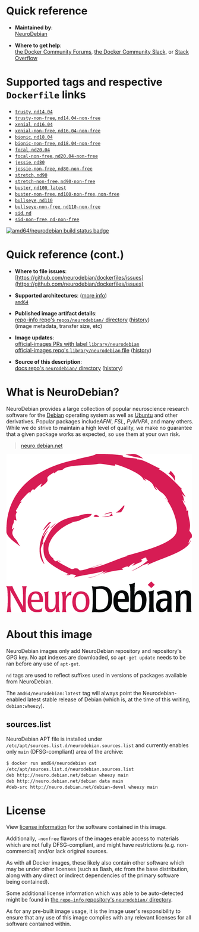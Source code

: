 <!--

********************************************************************************

WARNING:

    DO NOT EDIT "neurodebian/README.md"

    IT IS AUTO-GENERATED

    (from the other files in "neurodebian/" combined with a set of templates)

********************************************************************************

-->

# Quick reference

-	**Maintained by**:  
	[NeuroDebian](https://github.com/neurodebian/dockerfiles)

-	**Where to get help**:  
	[the Docker Community Forums](https://forums.docker.com/), [the Docker Community Slack](http://dockr.ly/slack), or [Stack Overflow](https://stackoverflow.com/search?tab=newest&q=docker)

# Supported tags and respective `Dockerfile` links

-	[`trusty`, `nd14.04`](https://github.com/neurodebian/dockerfiles/blob/54ea480e6e3b2563e3e5dcd3df74ca3d280876e1/dockerfiles/trusty/Dockerfile)
-	[`trusty-non-free`, `nd14.04-non-free`](https://github.com/neurodebian/dockerfiles/blob/54ea480e6e3b2563e3e5dcd3df74ca3d280876e1/dockerfiles/trusty-non-free/Dockerfile)
-	[`xenial`, `nd16.04`](https://github.com/neurodebian/dockerfiles/blob/54ea480e6e3b2563e3e5dcd3df74ca3d280876e1/dockerfiles/xenial/Dockerfile)
-	[`xenial-non-free`, `nd16.04-non-free`](https://github.com/neurodebian/dockerfiles/blob/54ea480e6e3b2563e3e5dcd3df74ca3d280876e1/dockerfiles/xenial-non-free/Dockerfile)
-	[`bionic`, `nd18.04`](https://github.com/neurodebian/dockerfiles/blob/54ea480e6e3b2563e3e5dcd3df74ca3d280876e1/dockerfiles/bionic/Dockerfile)
-	[`bionic-non-free`, `nd18.04-non-free`](https://github.com/neurodebian/dockerfiles/blob/54ea480e6e3b2563e3e5dcd3df74ca3d280876e1/dockerfiles/bionic-non-free/Dockerfile)
-	[`focal`, `nd20.04`](https://github.com/neurodebian/dockerfiles/blob/54ea480e6e3b2563e3e5dcd3df74ca3d280876e1/dockerfiles/focal/Dockerfile)
-	[`focal-non-free`, `nd20.04-non-free`](https://github.com/neurodebian/dockerfiles/blob/54ea480e6e3b2563e3e5dcd3df74ca3d280876e1/dockerfiles/focal-non-free/Dockerfile)
-	[`jessie`, `nd80`](https://github.com/neurodebian/dockerfiles/blob/54ea480e6e3b2563e3e5dcd3df74ca3d280876e1/dockerfiles/jessie/Dockerfile)
-	[`jessie-non-free`, `nd80-non-free`](https://github.com/neurodebian/dockerfiles/blob/54ea480e6e3b2563e3e5dcd3df74ca3d280876e1/dockerfiles/jessie-non-free/Dockerfile)
-	[`stretch`, `nd90`](https://github.com/neurodebian/dockerfiles/blob/54ea480e6e3b2563e3e5dcd3df74ca3d280876e1/dockerfiles/stretch/Dockerfile)
-	[`stretch-non-free`, `nd90-non-free`](https://github.com/neurodebian/dockerfiles/blob/54ea480e6e3b2563e3e5dcd3df74ca3d280876e1/dockerfiles/stretch-non-free/Dockerfile)
-	[`buster`, `nd100`, `latest`](https://github.com/neurodebian/dockerfiles/blob/54ea480e6e3b2563e3e5dcd3df74ca3d280876e1/dockerfiles/buster/Dockerfile)
-	[`buster-non-free`, `nd100-non-free`, `non-free`](https://github.com/neurodebian/dockerfiles/blob/54ea480e6e3b2563e3e5dcd3df74ca3d280876e1/dockerfiles/buster-non-free/Dockerfile)
-	[`bullseye`, `nd110`](https://github.com/neurodebian/dockerfiles/blob/54ea480e6e3b2563e3e5dcd3df74ca3d280876e1/dockerfiles/bullseye/Dockerfile)
-	[`bullseye-non-free`, `nd110-non-free`](https://github.com/neurodebian/dockerfiles/blob/54ea480e6e3b2563e3e5dcd3df74ca3d280876e1/dockerfiles/bullseye-non-free/Dockerfile)
-	[`sid`, `nd`](https://github.com/neurodebian/dockerfiles/blob/54ea480e6e3b2563e3e5dcd3df74ca3d280876e1/dockerfiles/sid/Dockerfile)
-	[`sid-non-free`, `nd-non-free`](https://github.com/neurodebian/dockerfiles/blob/54ea480e6e3b2563e3e5dcd3df74ca3d280876e1/dockerfiles/sid-non-free/Dockerfile)

[![amd64/neurodebian build status badge](https://img.shields.io/jenkins/s/https/doi-janky.infosiftr.net/job/multiarch/job/amd64/job/neurodebian.svg?label=amd64/neurodebian%20%20build%20job)](https://doi-janky.infosiftr.net/job/multiarch/job/amd64/job/neurodebian/)

# Quick reference (cont.)

-	**Where to file issues**:  
	[https://github.com/neurodebian/dockerfiles/issues](https://github.com/neurodebian/dockerfiles/issues)

-	**Supported architectures**: ([more info](https://github.com/docker-library/official-images#architectures-other-than-amd64))  
	[`amd64`](https://hub.docker.com/r/amd64/neurodebian/)

-	**Published image artifact details**:  
	[repo-info repo's `repos/neurodebian/` directory](https://github.com/docker-library/repo-info/blob/master/repos/neurodebian) ([history](https://github.com/docker-library/repo-info/commits/master/repos/neurodebian))  
	(image metadata, transfer size, etc)

-	**Image updates**:  
	[official-images PRs with label `library/neurodebian`](https://github.com/docker-library/official-images/pulls?q=label%3Alibrary%2Fneurodebian)  
	[official-images repo's `library/neurodebian` file](https://github.com/docker-library/official-images/blob/master/library/neurodebian) ([history](https://github.com/docker-library/official-images/commits/master/library/neurodebian))

-	**Source of this description**:  
	[docs repo's `neurodebian/` directory](https://github.com/docker-library/docs/tree/master/neurodebian) ([history](https://github.com/docker-library/docs/commits/master/neurodebian))

# What is NeuroDebian?

NeuroDebian provides a large collection of popular neuroscience research software for the [Debian](http://www.debian.org) operating system as well as [Ubuntu](http://www.ubuntu.com) and other derivatives. Popular packages include*AFNI*, *FSL*, *PyMVPA*, and many others. While we do strive to maintain a high level of quality, we make no guarantee that a given package works as expected, so use them at your own risk.

> [neuro.debian.net](http://neuro.debian.net/)

![logo](https://raw.githubusercontent.com/docker-library/docs/90ee9ce81aa27322936d7faf585ffc45b7def890/neurodebian/logo.png)

# About this image

NeuroDebian images only add NeuroDebian repository and repository's GPG key. No apt indexes are downloaded, so `apt-get update` needs to be ran before any use of `apt-get`.

`nd` tags are used to reflect suffixes used in versions of packages available from NeuroDebian.

The `amd64/neurodebian:latest` tag will always point the Neurodebian-enabled latest stable release of Debian (which is, at the time of this writing, `debian:wheezy`).

## sources.list

NeuroDebian APT file is installed under `/etc/apt/sources.list.d/neurodebian.sources.list` and currently enables only `main` (DFSG-compliant) area of the archive:

```console
$ docker run amd64/neurodebian cat /etc/apt/sources.list.d/neurodebian.sources.list
deb http://neuro.debian.net/debian wheezy main
deb http://neuro.debian.net/debian data main
#deb-src http://neuro.debian.net/debian-devel wheezy main
```

# License

View [license information](https://www.debian.org/social_contract#guidelines) for the software contained in this image.

Additionally, `-nonfree` flavors of the images enable access to materials which are not fully DFSG-compliant, and might have restrictions (e.g. non-commercial) and/or lack original sources.

As with all Docker images, these likely also contain other software which may be under other licenses (such as Bash, etc from the base distribution, along with any direct or indirect dependencies of the primary software being contained).

Some additional license information which was able to be auto-detected might be found in [the `repo-info` repository's `neurodebian/` directory](https://github.com/docker-library/repo-info/tree/master/repos/neurodebian).

As for any pre-built image usage, it is the image user's responsibility to ensure that any use of this image complies with any relevant licenses for all software contained within.
